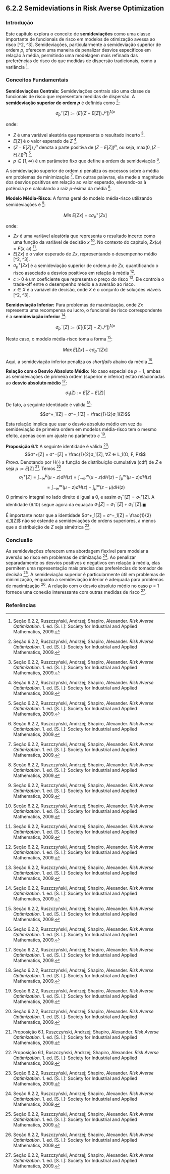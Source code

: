 ## 6.2.2 Semideviations in Risk Averse Optimization

### Introdução
Este capítulo explora o conceito de **semideviações** como uma classe importante de funcionais de risco em modelos de otimização avessa ao risco [^2, ^3]. Semideviações, particularmente a semideviação superior de ordem *p*, oferecem uma maneira de penalizar desvios específicos em relação à média, permitindo uma modelagem mais refinada das preferências de risco do que medidas de dispersão tradicionais, como a variância [^3].

### Conceitos Fundamentais

**Semideviações Centrais:** Semideviações centrais são uma classe de funcionais de risco que representam medidas de dispersão. A **semideviação superior de ordem *p*** é definida como [^3]:

$$σ^+_p[Z] := (E[(Z − E[Z])^p_+] )^{1/p}$$

onde:
- $Z$ é uma variável aleatória que representa o resultado incerto [^3].
- $E[Z]$ é o valor esperado de $Z$ [^3].
- $(Z − E[Z])^p_+$ denota a parte positiva de $(Z − E[Z])^p$, ou seja, max$(0, (Z − E[Z])^p)$ [^3].
- $p ∈ [1, ∞)$ é um parâmetro fixo que define a ordem da semideviação [^3].

A semideviação superior de ordem *p* penaliza os excessos sobre a média em problemas de minimização [^3]. Em outras palavras, ela mede a magnitude dos desvios positivos em relação ao valor esperado, elevando-os à potência *p* e calculando a raiz *p*-ésima da média [^3].

**Modelo Média-Risco:** A forma geral do modelo média-risco utilizando semideviações é [^3]:

$$Min \; E[Zx] + cσ^+_p[Zx]$$

onde:
- $Zx$ é uma variável aleatória que representa o resultado incerto como uma função da variável de decisão *x* [^3]. No contexto do capítulo, $Zx(ω) = F(x, ω)$ [^3].
- $E[Zx]$ é o valor esperado de $Zx$, representando o desempenho médio [^2, ^3].
- $σ^+_p[Zx]$ é a semideviação superior de ordem *p* de $Zx$, quantificando o risco associado a desvios positivos em relação à média [^3].
- *c* > 0 é um coeficiente que representa o preço do risco [^3]. Ele controla o trade-off entre o desempenho médio e a aversão ao risco.
- $x ∈ X$ é a variável de decisão, onde $X$ é o conjunto de soluções viáveis [^2, ^3].

**Semideviação Inferior:** Para problemas de maximização, onde $Zx$ representa uma recompensa ou lucro, o funcional de risco correspondente é a **semideviação inferior** [^3]:

$$σ^−_p[Z] := (E[(E[Z] − Z)^p_+] )^{1/p}$$

Neste caso, o modelo média-risco toma a forma [^3]:

$$Max \; E[Zx] − cσ^−_p[Zx]$$

Aqui, a semideviação inferior penaliza os *shortfalls* abaixo da média [^3].

**Relação com o Desvio Absoluto Médio:** No caso especial de *p* = 1, ambas as semideviações de primeira ordem (superior e inferior) estão relacionadas ao **desvio absoluto médio** [^3]:

$$σ_1(Z) := E|Z − E[Z]|$$

De fato, a seguinte identidade é válida [^3]:

$$σ^+_1[Z] = σ^−_1[Z] = \frac{1}{2}σ_1(Z)$$

Esta relação implica que usar o desvio absoluto médio em vez da semideviação de primeira ordem em modelos média-risco tem o mesmo efeito, apenas com um ajuste no parâmetro *c* [^3].

**Proposição 6.1:** A seguinte identidade é válida [^3]:
$$σ^+[Z] = σ^−[Z] = \frac{1}{2}σ_1[Z], ∀Z ∈ L_1(Ω, F, P)$$
*Prova.* Denotando por $H(\cdot)$ a função de distribuição cumulativa (cdf) de $Z$ e seja $\mu := E[Z]$ [^4]. Temos [^4]
$$σ^+_1[Z] = \int_{-\infty}^{\mu} (\mu - z) dH(z) = \int_{-\infty}^{\infty} (\mu - z) dH(z) - \int_{\mu}^{\infty} (\mu - z) dH(z)$$
$$ = \int_{-\infty}^{\infty} (\mu - z) dH(z) + \int_{\mu}^{\infty} (z - \mu) dH(z)$$
O primeiro integral no lado direito é igual a 0, e assim $σ^−_1[Z] = σ^+_1[Z]$. A identidade (6.10) segue agora da equação $σ_1[Z] = σ^−_1[Z] + σ^+_1[Z]$.$\blacksquare$

É importante notar que a identidade $σ^+_1[Z] = σ^−_1[Z] = \frac{1}{2}σ_1[Z]$ não se estende a semideviações de ordens superiores, a menos que a distribuição de $Z$ seja simétrica [^3].

### Conclusão

As semideviações oferecem uma abordagem flexível para modelar a aversão ao risco em problemas de otimização [^3]. Ao penalizar separadamente os desvios positivos e negativos em relação à média, elas permitem uma representação mais precisa das preferências do tomador de decisão [^3]. A semideviação superior é particularmente útil em problemas de minimização, enquanto a semideviação inferior é adequada para problemas de maximização [^3]. A relação com o desvio absoluto médio no caso *p* = 1 fornece uma conexão interessante com outras medidas de risco [^3].

### Referências
[^2]: Ruszczyński, Andrzej; Shapiro, Alexander. *Risk Averse Optimization*. 1. ed. [S. l.]: Society for Industrial and Applied Mathematics, 2009.
[^3]: Seção 6.2.2, Ruszczyński, Andrzej; Shapiro, Alexander. *Risk Averse Optimization*. 1. ed. [S. l.]: Society for Industrial and Applied Mathematics, 2009.
[^4]: Proposição 6.1, Ruszczyński, Andrzej; Shapiro, Alexander. *Risk Averse Optimization*. 1. ed. [S. l.]: Society for Industrial and Applied Mathematics, 2009.
<!-- END -->